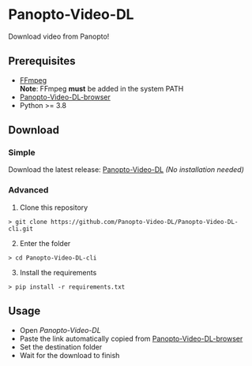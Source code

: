 # Panopto-Video-DL

Download video from Panopto!  

## Prerequisites  

- [FFmpeg](https://ffmpeg.org/download.html)   
	**Note**: FFmpeg **must** be added in the system PATH  
- [Panopto-Video-DL-browser](https://github.com/Panopto-Video-DL/Panopto-Video-DL-browser)  
- Python >= 3.8

## Download  

### Simple

Download the latest release: [Panopto-Video-DL](https://github.com/Panopto-Video-DL/Panopto-Video-DL-cli/releases) _(No installation needed)_    

### Advanced

1. Clone this repository  
```bach
> git clone https://github.com/Panopto-Video-DL/Panopto-Video-DL-cli.git
```
2. Enter the folder  
```bach
> cd Panopto-Video-DL-cli
```
 3. Install the requirements  
```bach
> pip install -r requirements.txt
```

## Usage  

- Open _Panopto-Video-DL_  
- Paste the link automatically copied from [Panopto-Video-DL-browser](https://github.com/Panopto-Video-DL/Panopto-Video-DL-browser)  
- Set the destination folder  
- Wait for the download to finish  
